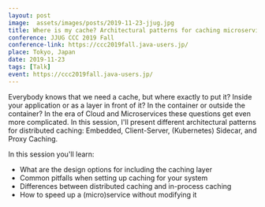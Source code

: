 ```yaml
---
layout: post
image:  assets/images/posts/2019-11-23-jjug.jpg
title: Where is my cache? Architectural patterns for caching microservices by example
conference: JJUG CCC 2019 Fall
conference-link: https://ccc2019fall.java-users.jp/
place: Tokyo, Japan
date: 2019-11-23
tags: [Talk]
event: https://ccc2019fall.java-users.jp/
---
```


Everybody knows that we need a cache, but where exactly to put it? Inside your application or as a layer in front of it? In the container or outside the container? In the era of Cloud and Microservices these questions get even more complicated. In this session, I'll present different architectural patterns for distributed caching: Embedded, Client-Server, (Kubernetes) Sidecar, and Proxy Caching.

In this session you'll learn:
- What are the design options for including the caching layer
- Common pitfalls when setting up caching for your system
- Differences between distributed caching and in-process caching
- How to speed up a (micro)service without modifying it